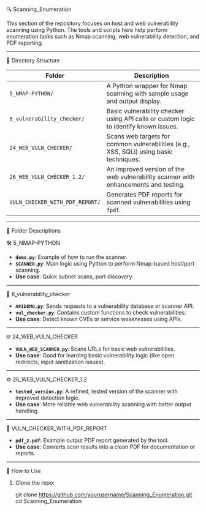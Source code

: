 🔍 Scanning_Enumeration

This section of the repository focuses on host and web vulnerability scanning using Python. The tools and scripts here help perform enumeration tasks such as Nmap scanning, web vulnerability detection, and PDF reporting.

---

 📂 Directory Structure

| Folder | Description |
|--------|-------------|
| `5_NMAP-PYTHON/` | A Python wrapper for Nmap scanning with sample usage and output display. |
| `8_vulnerability_checker/` | Basic vulnerability checker using API calls or custom logic to identify known issues. |
| `24_WEB_VULN_CHECKER/` | Scans web targets for common vulnerabilities (e.g., XSS, SQLi) using basic techniques. |
| `26_WEB_VULN_CHECKER_1.2/` | An improved version of the web vulnerability scanner with enhancements and testing. |
| `VULN_CHECKER_WITH_PDF_REPORT/` | Generates PDF reports for scanned vulnerabilities using `fpdf`. |

---

📁 Folder Descriptions

🛠 5_NMAP-PYTHON
- **`demo.py`**: Example of how to run the scanner.
- **`SCANNER.py`**: Main logic using Python to perform Nmap-based host/port scanning.
- **Use case**: Quick subnet scans, port discovery.

---

🧪 8_vulnerability_checker
- **`APIDEMO.py`**: Sends requests to a vulnerability database or scanner API.
- **`vul_checker.py`**: Contains custom functions to check vulnerabilities.
- **Use case**: Detect known CVEs or service weaknesses using APIs.

---

 🌐 24_WEB_VULN_CHECKER
- **`VULN_WEB_SCANNER.py`**: Scans URLs for basic web vulnerabilities.
- **Use case**: Good for learning basic vulnerability logic (like open redirects, input sanitization issues).

---

⚙️ 26_WEB_VULN_CHECKER_1.2
- **`tested_version.py`**: A refined, tested version of the scanner with improved detection logic.
- **Use case**: More reliable web vulnerability scanning with better output handling.

---

 📝 VULN_CHECKER_WITH_PDF_REPORT
- **`pdf_2.pdf`**: Example output PDF report generated by the tool.
- **Use case**: Converts scan results into a clean PDF for documentation or reports.

---
🚀 How to Use

1. Clone the repo:

   git clone https://github.com/yourusername/Scanning_Enumeration.git
   cd Scanning_Enumeration
